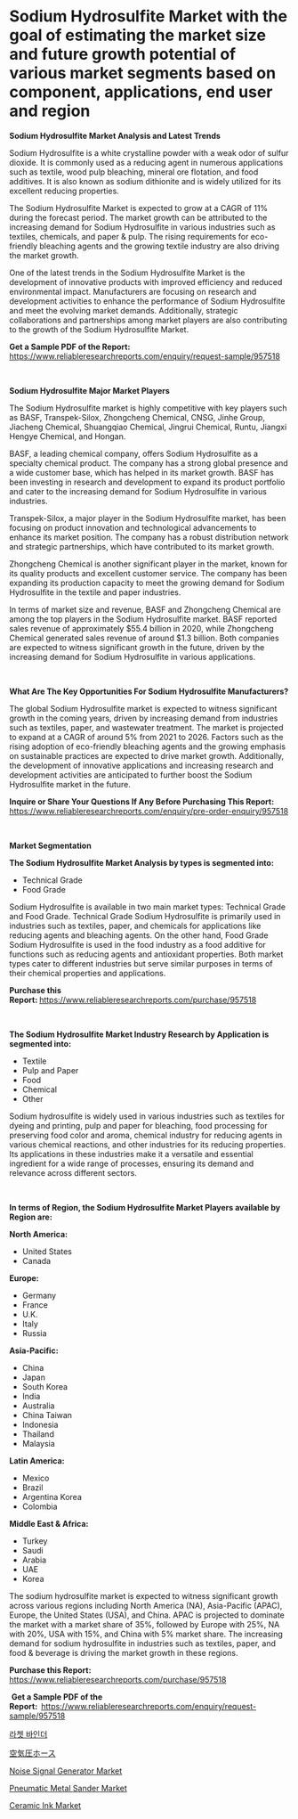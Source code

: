 <p><h1>Sodium Hydrosulfite Market with the goal of estimating the market size and future growth potential of various market segments based on component, applications, end user and region</h1></p><p><strong>Sodium Hydrosulfite Market Analysis and Latest Trends</strong></p>
<p><p>Sodium Hydrosulfite is a white crystalline powder with a weak odor of sulfur dioxide. It is commonly used as a reducing agent in numerous applications such as textile, wood pulp bleaching, mineral ore flotation, and food additives. It is also known as sodium dithionite and is widely utilized for its excellent reducing properties.</p><p>The Sodium Hydrosulfite Market is expected to grow at a CAGR of 11% during the forecast period. The market growth can be attributed to the increasing demand for Sodium Hydrosulfite in various industries such as textiles, chemicals, and paper & pulp. The rising requirements for eco-friendly bleaching agents and the growing textile industry are also driving the market growth.</p><p>One of the latest trends in the Sodium Hydrosulfite Market is the development of innovative products with improved efficiency and reduced environmental impact. Manufacturers are focusing on research and development activities to enhance the performance of Sodium Hydrosulfite and meet the evolving market demands. Additionally, strategic collaborations and partnerships among market players are also contributing to the growth of the Sodium Hydrosulfite Market.</p></p>
<p><strong>Get a Sample PDF of the Report:&nbsp;</strong> <a href="https://www.reliableresearchreports.com/enquiry/request-sample/957518">https://www.reliableresearchreports.com/enquiry/request-sample/957518</a></p>
<p>&nbsp;</p>
<p><strong>Sodium Hydrosulfite Major Market Players</strong></p>
<p><p>The Sodium Hydrosulfite market is highly competitive with key players such as BASF, Transpek-Silox, Zhongcheng Chemical, CNSG, Jinhe Group, Jiacheng Chemical, Shuangqiao Chemical, Jingrui Chemical, Runtu, Jiangxi Hengye Chemical, and Hongan. </p><p>BASF, a leading chemical company, offers Sodium Hydrosulfite as a specialty chemical product. The company has a strong global presence and a wide customer base, which has helped in its market growth. BASF has been investing in research and development to expand its product portfolio and cater to the increasing demand for Sodium Hydrosulfite in various industries. </p><p>Transpek-Silox, a major player in the Sodium Hydrosulfite market, has been focusing on product innovation and technological advancements to enhance its market position. The company has a robust distribution network and strategic partnerships, which have contributed to its market growth. </p><p>Zhongcheng Chemical is another significant player in the market, known for its quality products and excellent customer service. The company has been expanding its production capacity to meet the growing demand for Sodium Hydrosulfite in the textile and paper industries. </p><p>In terms of market size and revenue, BASF and Zhongcheng Chemical are among the top players in the Sodium Hydrosulfite market. BASF reported sales revenue of approximately $55.4 billion in 2020, while Zhongcheng Chemical generated sales revenue of around $1.3 billion. Both companies are expected to witness significant growth in the future, driven by the increasing demand for Sodium Hydrosulfite in various applications.</p></p>
<p>&nbsp;</p>
<p><strong>What Are The Key Opportunities For Sodium Hydrosulfite Manufacturers?</strong></p>
<p><p>The global Sodium Hydrosulfite market is expected to witness significant growth in the coming years, driven by increasing demand from industries such as textiles, paper, and wastewater treatment. The market is projected to expand at a CAGR of around 5% from 2021 to 2026. Factors such as the rising adoption of eco-friendly bleaching agents and the growing emphasis on sustainable practices are expected to drive market growth. Additionally, the development of innovative applications and increasing research and development activities are anticipated to further boost the Sodium Hydrosulfite market in the future.</p></p>
<p><strong>Inquire or Share Your Questions If Any Before Purchasing This Report:</strong> <a href="https://www.reliableresearchreports.com/enquiry/pre-order-enquiry/957518">https://www.reliableresearchreports.com/enquiry/pre-order-enquiry/957518</a></p>
<p>&nbsp;</p>
<p><strong>Market Segmentation</strong></p>
<p><strong>The Sodium Hydrosulfite Market Analysis by types is segmented into:</strong></p>
<p><ul><li>Technical Grade</li><li>Food Grade</li></ul></p>
<p><p>Sodium Hydrosulfite is available in two main market types: Technical Grade and Food Grade. Technical Grade Sodium Hydrosulfite is primarily used in industries such as textiles, paper, and chemicals for applications like reducing agents and bleaching agents. On the other hand, Food Grade Sodium Hydrosulfite is used in the food industry as a food additive for functions such as reducing agents and antioxidant properties. Both market types cater to different industries but serve similar purposes in terms of their chemical properties and applications.</p></p>
<p><strong>Purchase this Report:&nbsp;</strong><a href="https://www.reliableresearchreports.com/purchase/957518">https://www.reliableresearchreports.com/purchase/957518</a></p>
<p>&nbsp;</p>
<p><strong>The Sodium Hydrosulfite Market Industry Research by Application is segmented into:</strong></p>
<p><ul><li>Textile</li><li>Pulp and Paper</li><li>Food</li><li>Chemical</li><li>Other</li></ul></p>
<p><p>Sodium hydrosulfite is widely used in various industries such as textiles for dyeing and printing, pulp and paper for bleaching, food processing for preserving food color and aroma, chemical industry for reducing agents in various chemical reactions, and other industries for its reducing properties. Its applications in these industries make it a versatile and essential ingredient for a wide range of processes, ensuring its demand and relevance across different sectors.</p></p>
<p>&nbsp;</p>
<p><strong>In terms of Region, the Sodium Hydrosulfite Market Players available by Region are:</strong></p>
<p>
    <p> <strong> North America: </strong>
        <ul>
            <li>United States</li>
            <li>Canada</li>
        </ul>
        </p> 
    <p> <strong> Europe: </strong>
        <ul>
            <li>Germany</li>
            <li>France</li>
            <li>U.K.</li>
            <li>Italy</li>
            <li>Russia</li>
        </ul>
        </p> 
    <p> <strong> Asia-Pacific: </strong>
        <ul>
            <li>China</li>
            <li>Japan</li>
            <li>South Korea</li>
            <li>India</li>
            <li>Australia</li>
            <li>China Taiwan</li>
            <li>Indonesia</li>
            <li>Thailand</li>
            <li>Malaysia</li>
        </ul>
        </p> 
    <p> <strong> Latin America: </strong>
        <ul>
            <li>Mexico</li>
            <li>Brazil</li>
            <li>Argentina Korea</li>
            <li>Colombia</li>
        </ul>
        </p> 
    <p> <strong> Middle East & Africa: </strong>
        <ul>
            <li>Turkey</li>
            <li>Saudi</li>
            <li>Arabia</li>
            <li>UAE</li>
            <li>Korea</li>
        </ul>
    </p>
    </p>
<p><p>The sodium hydrosulfite market is expected to witness significant growth across various regions including North America (NA), Asia-Pacific (APAC), Europe, the United States (USA), and China. APAC is projected to dominate the market with a market share of 35%, followed by Europe with 25%, NA with 20%, USA with 15%, and China with 5% market share. The increasing demand for sodium hydrosulfite in industries such as textiles, paper, and food & beverage is driving the market growth in these regions.</p></p>
<p><strong>Purchase this Report: </strong><a href="https://www.reliableresearchreports.com/purchase/957518">https://www.reliableresearchreports.com/purchase/957518</a></p>
<p>&nbsp;<strong>Get a Sample PDF of the Report:&nbsp;&nbsp;</strong><a href="https://www.reliableresearchreports.com/enquiry/request-sample/957518">https://www.reliableresearchreports.com/enquiry/request-sample/957518</a></p>
<p><strong></strong></p>
<p><p><a href="https://medium.com/@treyhettinger2023/%EB%9E%98%EC%B9%AB-%EB%B0%94%EC%9D%B8%EB%8D%94-%EC%8B%9C%EC%9E%A5-%EC%A0%84%EB%A7%9D-%EC%82%B0%EC%97%85-%EA%B0%9C%EC%9A%94-%EB%B0%8F-%EC%98%88%EC%B8%A1-2024%EB%85%84%EB%B6%80%ED%84%B0-2031%EB%85%84-33e0bb56e57b">라쳇 바인더</a></p><p><a href="https://medium.com/@alliegrater55/%E7%A9%BA%E6%B0%97%E3%83%9B%E3%83%BC%E3%82%B9%E5%B8%82%E5%A0%B4-%E7%AB%B6%E4%BA%89%E5%88%86%E6%9E%90-%E5%B8%82%E5%A0%B4%E5%8B%95%E5%90%91-2031%E5%B9%B4%E3%81%BE%E3%81%A7%E3%81%AE%E4%BA%88%E6%B8%AC-4a39d887cdb4">空気圧ホース</a></p><p><a href="https://view.publitas.com/reportprime-1/insights-into-noise-signal-generator-market-size-analysing-market-share-trends-and-growth-from-2023-to-2030/">Noise Signal Generator Market</a></p><p><a href="https://skillful-vermicelli-b89.notion.site/Pneumatic-Metal-Sander-Market-Size-Growth-Outlook-from-2024-to-2031-projecting-at-Market-s-Trends--6125a2061284441fbf6235eb73b2cb18">Pneumatic Metal Sander Market</a></p><p><a href="https://github.com/provorikovar/Market-Research-Report-List-3/blob/main/ceramic-ink-market.md">Ceramic Ink Market</a></p></p>